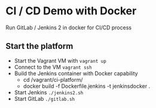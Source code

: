 CI / CD Demo with Docker
========================

Run GitLab / Jenkins 2 in docker for CI/CD process

## Start the platform 

+ Start the Vagrant VM with `vagrant up`
+ Connect to the VM `vagrant ssh`
+ Build the Jenkins container with Docker capability 
	+ cd /vagrant/ci-platform/
	+ docker build -f Dockerfile.jenkins -t jenkinsdocker .
+ Start Jenkins `./jenkins2.sh`
+ Start GitLab `./gitlab.sh`


